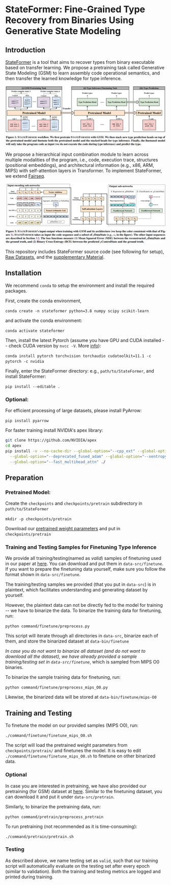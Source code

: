 # StateFormer: Fine-Grained Type Recovery from Binaries Using Generative State Modeling

## Introduction

[StateFormer](https://sites.google.com/site/kexinpeisite/stateformer.pdf?attredirects=0) is a tool that aims to recover types from binary executable based on transfer learning. We propose a pretraining task called Generative State Modeling (GSM) to learn assembly code operational semantics, and then transfer the learned knowledge for type inference.

![workflow](figs/stateformer_workflow.png)

We propose a hierarchical input combination module to learn across multiple modalities of the program, i.e., code, execution trace, structures (positional embeddings), and architectural information (e.g., x86, ARM, MIPS) with self-attention layers in Transformer. To implement StateFormer, we extend [Fairseq](https://github.com/pytorch/fairseq). 

![workflow](figs/stateformer_arch.png) 

This repository includes StateFormer source code (see following for setup), [Raw Datasets](https://drive.google.com/drive/folders/1KpUMIWewzVZ7KkhIo3dKg8X9nfCUvvHV?usp=sharing), and the [supplementary Material](https://drive.google.com/file/d/1vguDZs6ytWm2uL-yxmmCYW6Asl09Mfry/view?usp=sharing).

## Installation
We recommend `conda` to setup the environment and install the required packages.

First, create the conda environment,

`conda create -n stateformer python=3.8 numpy scipy scikit-learn`

and activate the conda environment:

`conda activate stateformer`

Then, install the latest Pytorch (assume you have GPU and CUDA installed -- check CUDA version by `nvcc -V`. More [info](https://pytorch.org/get-started/locally/)):

`conda install pytorch torchvision torchaudio cudatoolkit=11.1 -c pytorch -c nvidia`

Finally, enter the StateFormer directory: e.g., `path/to/StateFormer`, and install StateFormer:

`pip install --editable .`

### Optional:

For efficient processing of large datasets, please install PyArrow: 

`pip install pyarrow`

For faster training install NVIDIA's apex library:

``` bash
git clone https://github.com/NVIDIA/apex
cd apex
pip install -v --no-cache-dir --global-option="--cpp_ext" --global-option="--cuda_ext" \
  --global-option="--deprecated_fused_adam" --global-option="--xentropy" \
  --global-option="--fast_multihead_attn" ./
```

## Preparation

### Pretrained Model:

Create the `checkpoints` and `checkpoints/pretrain` subdirectory in `path/to/StateFormer`

`mkdir -p checkpoints/pretrain`

Download our [pretrained weight parameters](https://drive.google.com/file/d/1npWNDJM0lEtslpUNI19b2m_2wNcRTAy-/view?usp=sharing) and put in `checkpoints/pretrain`

### Training and Testing Samples for Finetuning Type Inference

We provide all training/testing(named as *valid*) samples of finetuning used in our paper at [here](https://drive.google.com/drive/folders/1Ksu6LZRPHX-Yu3jDTLOj19prbtetmmRF?usp=sharing). You can download and put them in `data-src/finetune`.
If you want to prepare the finetuning data yourself, make sure you follow the format shown in `data-src/finetune`.

The training/testing samples we provided (that you put in `data-src`) is in plaintext, which facilitates understanding and generating dataset by yourself. 

However, the plaintext data can not be directly fed to the model for training -- we have to binarize the data. To binarize the training data for finetuning, run:

`python command/finetune/preprocess.py`

This script will iterate through all directories in `data-src`, binarize each of them, and store the binarized dataset at `data-bin/finetune`

*In case you do not want to binarize all dataset (and do not want to download all the dataset), we have already provided a sample training/testing set in `data-src/finetune`*, which is sampled from MIPS O0 binaries. 

To binarize the sample training data for finetuning, run:

`python command/finetune/preprocess_mips_O0.py`

Likewise, the binarized data will be stored at `data-bin/finetune/mips-O0`

## Training and Testing

To finetune the model on our provided samples (MIPS O0), run:

`./command/finetune/finetune_mips_O0.sh`

The script will load the pretrained weight parameters from `checkpoints/pretrain/` and finetunes the model. It is easy to edit `./command/finetune/finetune_mips_O0.sh` to finetune on other binarized data.

### Optional

In case you are interested in pretraining, we have also provided our pretraining (for GSM) dataset at [here](https://drive.google.com/drive/folders/1K2JEuxeIo_qqMksb7plPYFPD8GDp_iry?usp=sharing). Similar to the finetuning dataset, you can download it and put it under `data-src/pretrain`.

Similarly, to binarize the pretraining data, run:

`python command/pretrain/preprocess_pretrain`

To run pretraining (not recommended as it is time-consuming):

`./command/pretrain/pretrain.sh`

### Testing
As described above, we name testing set as `valid`, such that our training script will automatically evaluate on the testing set after every epoch (similar to validation). Both the training and testing metrics are logged and printed during training.
